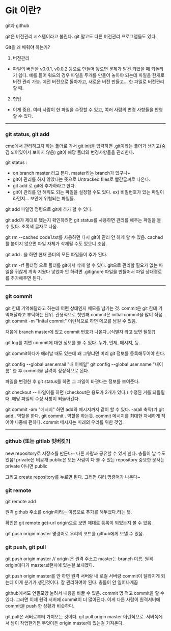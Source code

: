 # Git 이란?

git과 github

git은 버전관리 시스템이라고 불린다. git 말고도 다른 버전관리 프로그램들도 있다.

Git을 왜 배워야 하는가? 

 1. 버전관리
  - 파일의 버전을 v0.0.1, v0.0.2 등으로 만들어 놓으면 문제가 발견 되었을 때 되돌리기 쉽다. 예를 들어 워드의 경우 파일을 두개를 만들어 놓아야 되는데 파일을 한개로 버전 관리 가능.
  예전 버전으로 돌아가고, 새로운 버전 만들고... 한 파일로 버전관리 할 때. 

 2. 협업
  - 이게 중요. 여러 사람이 한 파일을 수정할 수 있고, 여러 사람의 변경 사항들을 반영 할 수 있다.

  ------------------------------------------------------------------------------

### git status, git add

cmd에서 관리하고자 하는 폴더로 가서 git init을 입력하면 .git이라는 폴더가 생기고(숨김 되어있어서 보이지 않음) git이 해당 폴더의 변경사항들을 관리한다.


git status :

 - on branch master 라고 뜬다. master라는 branch가 있구나~
 - git이 관리를 하지 않았다는 뜻으로 Untracked files로 빨간글씨로 나온다.
 - git add <file>로 git에 추가하라고 한다.
 - git이 관리를 안 해줘도 되는 파일을 설정할 수도 있다. ex) 비밀번호가 있는 파일이라던지... 보안에 위협되는 파일들.
 
git add 파일명 명령으로 git에 추가 할 수 있다.

git add가 제대로 됐는지 확인하려면 git status를 사용하면 관리를 해주는 파일을 볼 수 있다. 초록색 글자로 나옴.

git rm --cached code1.txt를 사용하면 다시 git이 관리 안 하게 할 수 있음. cached를 붙이지 않으면 파일 자체가 삭제될 수도 있으니 조심.

git add . 을 하면 현재 폴더의 모든 파일들이 추가 된다.

git rm -rf 폴더명 으로 폴더를 git에서 삭제 할 수 있다.
git으로 관리할 필요가 없는 파일을 귀찮게 계속 지웠다 넣었따 안 하려면 .gitignore 파일을 만들어서 파일 상대경로를 추가해주면 된다.

----------------------------------------------------------------
### git commit

git 한테 기억해달라고 하는데 어떤 상태인지 메모를 남기는 것.
commit은 git 한테 기억해달라고 부탁하는 단위.
관용적으로 첫번째 commit은 initial commit을 많이 적음.
git commit -m "Inital commit" 이런식으로 하면 메모를 남길 수 있음.

처음에 branch master에 있고 commit 번호가 나온다..(식별자 라고 보면 될듯?)

git log를 치면 commit에 대한 정보를 볼 수 있다.
누가, 언제, 메시지, 등.

git commit하다가 에러날 때도 있는데 왜 그렇냐면
미리 git 정보를 등록해두어야 한다.

git config --global user.email "내 이메일" 
git config --global user.name "내이름"
한 후 commit을 날려야 정상적으로 된다.


파일을 변경한 후 git status를 하면 그 파일이 바꼇다는 정보를 보여준다.

git checkout -- 파일이름 하면  (checkout은 용도가 2개가 있다.) 수정된 거를 되돌릴 때.
해당 파일의 수정 사항이 되돌아간다.

git commit -am "메시지" 하면 add와 메시지까지 같이 할 수 있다. -a(all 축약)가 git add . 역할을 한다.
git commit . 역할을 하는듯. commit 메시지를 최대한 자세하게 적어야 나중에 편하다.
commit 메시지는 미래의 우리를 위한 것임.

--------------------------------------------------------------------------

### github (또는 gitlab 빗버킷?)

new repository로 저장소를 만든다~
다른 사람과 공유할 수 있게 한다. 충돌이 날 수도 있음!
private은 비공개 public은 모든 사람이 다 볼 수 있는 repository
중요한 문서는 private 아니면 public

그리고 create repository를 누르면 된다.
그러면 여러 명령어가 나온다~

### git remote 

git remote add <name> <url> 

원격 github 주소를 origin이라는 이름으로 추가를 해두겠다.라는 뜻.

확인은 git remote get-url origin으로 보면 제대로 등록이 되었는지 볼 수 있음.

git push origin master 명령어로 우리의 코드를 github에게 보낼 수 있음.


### git push, git pull

git push origin master // origin 은 원격 주소고 master는 branch 이름.
원격 origin에다가 master브랜치에 있는걸 보내겠다.

git push origin master를 안 하면 원격 서버랑 내 로컬 서버랑 commit이 달라지게 되는데
이게 분기가 생긴것이다. 잘 관리하여야 된다. 충돌이 안 일어나게끔

github에서도 연필모양 눌려서 내용을 바꿀 수 있음.
commit 명 적고 commit을 할 수 있다.
그러면 이제 원격 서버에 commit이 더 많아진다.
이게 다른 사람이 원격서버에 commit을 push 한 상황과 비슷하다.

git pull은 서버로부터 가져오는 것이다.
git pull origin master 이런식으로. 서버쪽에서 남이 작업한거든 무엇이든 origin master에 있는걸 가져온다.




